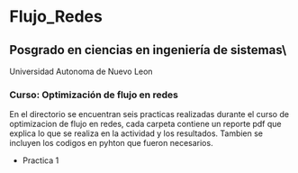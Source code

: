 # Flujo_Redes
## Posgrado en ciencias en ingeniería de sistemas\\
Universidad Autonoma de Nuevo Leon

### Curso: Optimización de flujo en redes
En el directorio se encuentran seis practicas realizadas durante el curso de optimizacion de flujo en redes, cada carpeta contiene un reporte pdf que explica lo que se realiza en la actividad y los resultados. Tambien se incluyen los codigos en pyhton que fueron necesarios.

* Practica 1

